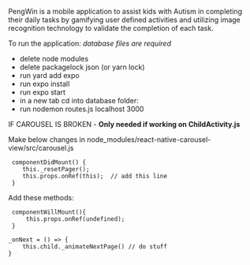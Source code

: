 PengWin is a mobile application to assist kids with Autism in completing their daily tasks by gamifying user defined activities and utilizing image recognition technology to validate the completion of each task.


To run the application:
 *database files are required*
 
- delete node modules
- delete packagelock json (or yarn lock)
- run yard add expo
- run expo install
- run expo start
- in a new tab cd into database folder:
- run nodemon routes.js localhost 3000


IF CAROUSEL IS BROKEN - **Only needed if working on ChildActivity.js**

Make below changes in node_modules/react-native-carousel-view/src/carousel.js

     componentDidMount() {
        this._resetPager();
        this.props.onRef(this);  // add this line
     }

Add these methods:

     componentWillMount(){
         this.props.onRef(undefined);
     }
     
    _onNext = () => {
        this.child._animateNextPage() // do stuff
    }

